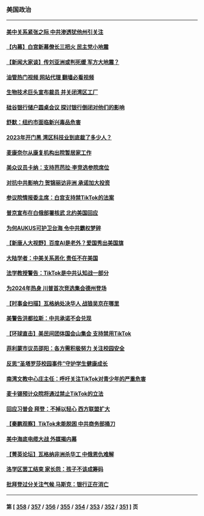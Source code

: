 ### 美国政治
---
#### [美中关系紧张之际 中共渗透犹他州引关注](../../pages/ncid1078159/n13959687.md?03280445) 
#### [【内幕】白宫新幕僚长三把火 民主党小地震](../../pages/ncid1078159/n13959811.md?03280445) 
#### [【新闻大家谈】传刘亚洲或判死缓 军方大地震？](../../pages/ncid1078159/n13959682.md?03280445) 
#### [油管热门视频 网站代理 翻墙必看视频](http://138.2.39.72:81/youtube.html?epic-marker?03280445)
#### [生物技术巨头宣布裁员 并关闭湾区工厂](../../pages/ncid1078159/n13959413.md?03280445) 
#### [硅谷银行储户圆桌会议 探讨银行倒闭对他们的影响](../../pages/ncid1078159/n13959388.md?03280445) 
#### [舒默：纽约市面临新兴毒品危害](../../pages/ncid1078159/n13959351.md?03280445) 
#### [2023年开门黑  湾区科技业到底裁了多少人？](../../pages/ncid1078159/n13959378.md?03280445) 
#### [麦康奈尔从康复机构出院暂居家工作](../../pages/ncid1078159/n13959174.md?03280445) 
#### [美众议员卡纳：支持芭芭拉‧李竞选参院席位](../../pages/ncid1078159/n13959153.md?03280445) 
#### [对抗中共影响力 贺锦丽访非洲 承诺加大投资](../../pages/ncid1078159/n13959086.md?03280445) 
#### [参议院情报委主席：白宫支持禁TikTok的法案](../../pages/ncid1078159/n13959040.md?03280445) 
#### [普京宣布在白俄部署核武 北约美国回应](../../pages/ncid1078159/n13958997.md?03280445) 
#### [为何AUKUS可护卫台海 令中共霸权梦碎](../../pages/ncid1078159/n13958063.md?03280445) 
#### [【新唐人大视野】百度AI是老外？爱国秀出美国旗](../../pages/ncid1078159/n13958468.md?03280445) 
#### [大陆学者：中美关系恶化 责任不在美国](../../pages/ncid1078159/n13957815.md?03280445) 
#### [法学教授警告：TikTok是中共认知战一部分](../../pages/ncid1078159/n13958466.md?03280445) 
#### [为2024年热身 川普首次竞选集会德州登场](../../pages/ncid1078159/n13958440.md?03280445) 
#### [【时事金扫描】瓦格纳处决华人 战狼吴京在哪里](../../pages/ncid1078159/n13958338.md?03280445) 
#### [美警告洪都拉斯：中共承诺不会兑现](../../pages/ncid1078159/n13958364.md?03280445) 
#### [【环球直击】美民间团体国会山集会 支持禁用TikTok](../../pages/ncid1078159/n13957886.md?03280445) 
#### [菲利蒙市议员邵阳：各方需积极努力 关注校园安全](../../pages/ncid1078159/n13958133.md?03280445) 
#### [反思“圣塔罗莎校园事件”守护学生健康成长](../../pages/ncid1078159/n13958123.md?03280445) 
#### [南湾文教中心庄主任：呼吁关注TikTok对青少年的严重危害](../../pages/ncid1078159/n13958058.md?03280445) 
#### [麦卡锡预计众院将通过禁止TikTok的立法](../../pages/ncid1078159/n13958001.md?03280445) 
#### [回应习普会 拜登：不掉以轻心 西方联盟扩大](../../pages/ncid1078159/n13957992.md?03280445) 
#### [【秦鹏观察】TikTok未能脱困 中共商务部捅刀](../../pages/ncid1078159/n13957900.md?03280445) 
#### [美中海底电缆大战 外媒揭内幕](../../pages/ncid1078159/n13957931.md?03280445) 
#### [【菁英论坛】瓦格纳非洲杀华工 中俄恩仇难解](../../pages/ncid1078159/n13957888.md?03280445) 
#### [洛学区罢工结束 家长怨：孩子不该成筹码](../../pages/ncid1078159/n13957943.md?03280445) 
#### [批拜登过分关注气候 马斯克：银行正在消亡](../../pages/ncid1078159/n13957924.md?03280445) 

---
#### 第 [ [358](./358.md?03280445) / [357](./357.md?03280445) / [356](./356.md?03280445) / [355](./355.md?03280445) / [354](./354.md?03280445) / [353](./353.md?03280445) / [352](./352.md?03280445) / [351](./351.md?03280445) ] 页
